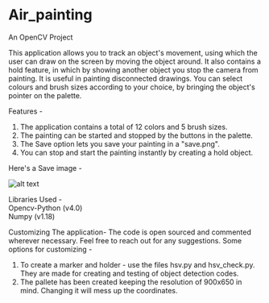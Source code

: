 # Air_painting
An OpenCV Project

This application allows you to track an object's movement, using which the user can draw on the screen by moving the object around. It also contains a hold feature, in which by showing another object you stop the camera from painting. It is useful in painting disconnected drawings. 
You can select colours and brush sizes according to your choice, by bringing the object's pointer on the palette.

Features - 
1. The application contains a total of 12 colors and 5 brush sizes.
2. The painting can be started and stopped by the buttons in the palette.
3. The Save option lets you save your painting in a "save.png".
4. You can stop and start the painting instantly by creating a hold object.

Here's a Save image - 

![alt text](https://github.com/Varun221/WebCam_paint/blob/master/save.png)


Libraries Used -   
Opencv-Python (v4.0)  
Numpy (v1.18)


Customizing The application- 
The code is open sourced and commented wherever necessary. Feel free to reach out for any suggestions.
Some options for customizing - 
1. To create a marker and holder - use the files hsv.py and hsv_check.py.
   They are made for creating and testing of object detection codes.
2. The pallete has been created keeping the resolution of 900x650 in mind. Changing it will mess up the coordinates.   




